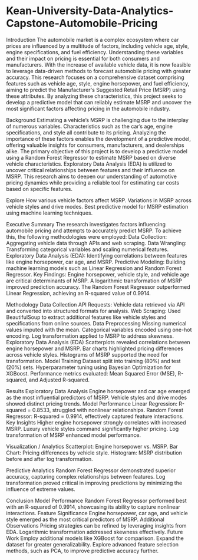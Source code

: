 # Kean-University-Data-Analytics-Capstone-Automobile-Pricing

Introduction
The automobile market is a complex ecosystem where car prices are influenced by a multitude of factors, including vehicle age, style, engine specifications, and fuel efficiency. Understanding these variables and their impact on pricing is essential for both consumers and manufacturers. With the increase of available vehicle data, it is now feasible to leverage data-driven methods to forecast automobile pricing with greater accuracy.
This research focuses on a comprehensive dataset comprising features such as vehicle age, style, engine horsepower, and fuel efficiency, aiming to predict the Manufacturer's Suggested Retail Price (MSRP) using these attributes. By analyzing these characteristics, this project seeks to develop a predictive model that can reliably estimate MSRP and uncover the most significant factors affecting pricing in the automobile industry.

Background
Estimating a vehicle’s MSRP is challenging due to the interplay of numerous variables. Characteristics such as the car’s age, engine specifications, and style all contribute to its pricing. Analyzing the importance of these factors enables the development of a predictive model, offering valuable insights for consumers, manufacturers, and dealerships alike.
The primary objective of this project is to develop a predictive model using a Random Forest Regressor to estimate MSRP based on diverse vehicle characteristics. Exploratory Data Analysis (EDA) is utilized to uncover critical relationships between features and their influence on MSRP. This research aims to deepen our understanding of automotive pricing dynamics while providing a reliable tool for estimating car costs based on specific features.

Explore
How various vehicle factors affect MSRP.
Variations in MSRP across vehicle styles and drive modes.
Best predictive model for MSRP estimation using machine learning techniques.

Executive Summary
The research investigates factors influencing automobile pricing and attempts to accurately predict MSRP. To achieve this, the following methodologies were employed:
Data Collection: Aggregating vehicle data through APIs and web scraping.
Data Wrangling: Transforming categorical variables and scaling numerical features.
Exploratory Data Analysis (EDA): Identifying correlations between features like engine horsepower, car age, and MSRP.
Predictive Modeling: Building machine learning models such as Linear Regression and Random Forest Regressor.
Key Findings:
Engine horsepower, vehicle style, and vehicle age are critical determinants of MSRP.
A logarithmic transformation of MSRP improved prediction accuracy.
The Random Forest Regressor outperformed Linear Regression, achieving an R-squared value of 0.9914.

Methodology
Data Collection
API Requests: Vehicle data retrieved via API and converted into structured formats for analysis.
Web Scraping: Used BeautifulSoup to extract additional features like vehicle styles and specifications from online sources.
Data Preprocessing
Missing numerical values imputed with the mean.
Categorical variables encoded using one-hot encoding.
Log transformation applied to MSRP to address skewness.
Exploratory Data Analysis (EDA)
Scatterplots revealed correlations between engine horsepower and MSRP.
Bar charts highlighted pricing differences across vehicle styles.
Histograms of MSRP supported the need for transformation.
Model Training
Dataset split into training (80%) and test (20%) sets.
Hyperparameter tuning using Bayesian Optimization for XGBoost.
Performance metrics evaluated: Mean Squared Error (MSE), R-squared, and Adjusted R-squared.

Results
Exploratory Data Analysis
Engine horsepower and car age emerged as the most influential predictors of MSRP.
Vehicle styles and drive modes showed distinct pricing trends.
Model Performance
Linear Regression: R-squared = 0.8533, struggled with nonlinear relationships.
Random Forest Regressor: R-squared = 0.9914, effectively captured feature interactions.
Key Insights
Higher engine horsepower strongly correlates with increased MSRP.
Luxury vehicle styles command significantly higher pricing.
Log transformation of MSRP enhanced model performance.

Visualization / Analytics
Scatterplot: Engine horsepower vs. MSRP.
Bar Chart: Pricing differences by vehicle style.
Histogram: MSRP distribution before and after log transformation.

Predictive Analytics
Random Forest Regressor demonstrated superior accuracy, capturing complex relationships between features.
Log transformation proved critical in improving predictions by minimizing the influence of extreme values.

Conclusion
Model Performance
Random Forest Regressor performed best with an R-squared of 0.9914, showcasing its ability to capture nonlinear interactions.
Feature Significance
Engine horsepower, car age, and vehicle style emerged as the most critical predictors of MSRP.
Additional Observations
Pricing strategies can be refined by leveraging insights from EDA.
Logarithmic transformation addressed skewness effectively.
Future Work
Employ additional models like XGBoost for comparison.
Expand the dataset for greater generalizability.
Explore advanced feature selection methods, such as PCA, to improve predictive accuracy further.

